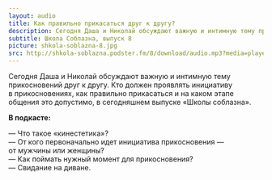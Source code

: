 ```yaml
---
layout: audio
title: Как правильно прикасаться друг к другу?
description: Сегодня Даша и Николай обсуждают важную и интимную тему прикосновений друг к другу. 
subtitle: Школа Соблазна, выпуск 8
picture: shkola-soblazna-8.jpg
src: http://shkola-soblazna.podster.fm/8/download/audio.mp3?media=player
---
```


Сегодня Даша и Николай обсуждают важную и интимную тему прикосновений друг к другу. Кто должен проявлять инициативу в прикосновениях, как правильно прикасаться и на каком этапе общения это допустимо, в сегодняшнем выпуске «Школы соблазна».

**В подкасте:**

— Что такое «кинестетика»?  
— От кого первоначально идет инициатива прикосновения — от мужчины или женщины?  
— Как поймать нужный момент для прикосновения?  
— Свидание на диване.   
